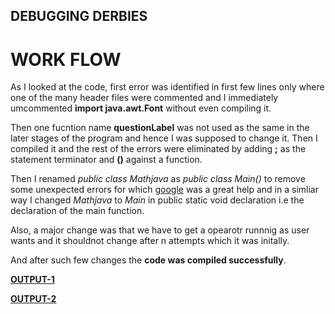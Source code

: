 
## DEBUGGING DERBIES
# WORK FLOW

As I looked at the code, first error was identified in first few lines only where one of the many header files were commented and I immediately umcommented **import java.awt.Font** without even compiling it.

Then one fucntion name **questionLabel** was not used as the same in the later stages of the program and hence I was supposed to change it. 
Then I compiled it and the rest of the errors were eliminated by adding **;** as the statement terminator and **()** against a function.

Then I renamed *public class Mathjava* as *public class Main()* to remove some unexpected errors for which [google](https://www.google.com/) was a great help and in a simliar way I changed *Mathjava* to *Main* in public static void declaration i.e the declaration of the main function.

Also, a major change was that we have to get  a opearotr runnnig as user wants and it shouldnot change after n attempts which it was initally.

And after such few changes the **code was compiled successfully**.

[**OUTPUT-1**](https://github.com/AnIkeT126/cognizance-tasks/blob/main/task-2/OUTPUT-1.png)

[**OUTPUT-2**](https://github.com/AnIkeT126/cognizance-tasks/blob/main/task-2/OUTPUT-2.png)
